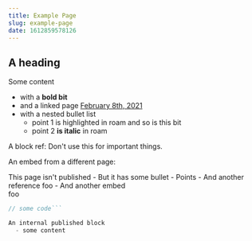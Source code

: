 ```yaml
---
title: Example Page
slug: example-page
date: 1612859578126
---
```



## A heading 

Some content
  - with a **bold bit** 
  - and a linked page [February 8th, 2021](february-8th-2021)
  - with a nested bullet list
    - point 1 <span class="roam-highlighted">is highlighted</span> in roam and <span class="roam-highlighted">so is this bit</span>
    - point 2 __is italic__ in roam


A block ref: <span class="roam-blockref">Don't use this for important things.</span>

An embed from a different page:
 <div class="roam-embed-1">This page isn't published
  - But it has some bullet
  - Points
  - And another reference <span class="roam-blockref">foo</span>
  - And another embed <div class="roam-embed-2">foo</div></div>


```javascript
// some code```

An internal published block
  - some content
